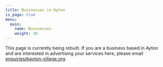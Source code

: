```yaml
---
title: Businesses in Ayton
is_page: true
menu:
  main:
    name: Businesses
    weight: 30
---
```



This page is currently being rebuilt. If you are a business based in Ayton and are interested in advertising your services here, please email <enquiries@ayton-village.org>.
